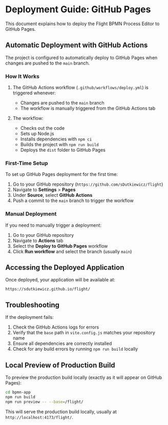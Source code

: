 # Deployment Guide: GitHub Pages

This document explains how to deploy the Flight BPMN Process Editor to GitHub Pages.

## Automatic Deployment with GitHub Actions

The project is configured to automatically deploy to GitHub Pages when changes are pushed to the `main` branch.

### How It Works

1. The GitHub Actions workflow (`.github/workflows/deploy.yml`) is triggered whenever:
   - Changes are pushed to the `main` branch
   - The workflow is manually triggered from the GitHub Actions tab

2. The workflow:
   - Checks out the code
   - Sets up Node.js
   - Installs dependencies with `npm ci`
   - Builds the project with `npm run build`
   - Deploys the `dist` folder to GitHub Pages

### First-Time Setup

To set up GitHub Pages deployment for the first time:

1. Go to your GitHub repository (`https://github.com/sDutkiewicz/flight`)
2. Navigate to **Settings** > **Pages**
3. Under **Source**, select **GitHub Actions**
4. Push a commit to the `main` branch to trigger the workflow

### Manual Deployment

If you need to manually trigger a deployment:

1. Go to your GitHub repository
2. Navigate to **Actions** tab
3. Select the **Deploy to GitHub Pages** workflow
4. Click **Run workflow** and select the branch (usually `main`)

## Accessing the Deployed Application

Once deployed, your application will be available at:

```
https://sdutkiewicz.github.io/flight/
```

## Troubleshooting

If the deployment fails:

1. Check the GitHub Actions logs for errors
2. Verify that the `base` path in `vite.config.js` matches your repository name
3. Ensure all dependencies are correctly installed
4. Check for any build errors by running `npm run build` locally

## Local Preview of Production Build

To preview the production build locally (exactly as it will appear on GitHub Pages):

```bash
cd bpmn-app
npm run build
npm run preview -- --base=/flight/
```

This will serve the production build locally, usually at `http://localhost:4173/flight/`.
